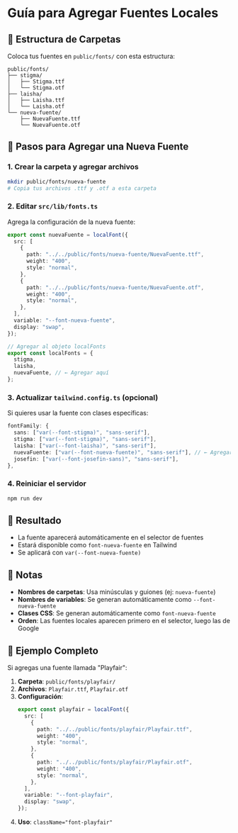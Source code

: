 # Guía para Agregar Fuentes Locales

## 📁 Estructura de Carpetas

Coloca tus fuentes en `public/fonts/` con esta estructura:

```
public/fonts/
├── stigma/
│   ├── Stigma.ttf
│   └── Stigma.otf
├── laisha/
│   ├── Laisha.ttf
│   └── Laisha.otf
└── nueva-fuente/
    ├── NuevaFuente.ttf
    └── NuevaFuente.otf
```

## 🔧 Pasos para Agregar una Nueva Fuente

### 1. Crear la carpeta y agregar archivos

```bash
mkdir public/fonts/nueva-fuente
# Copia tus archivos .ttf y .otf a esta carpeta
```

### 2. Editar `src/lib/fonts.ts`

Agrega la configuración de la nueva fuente:

```typescript
export const nuevaFuente = localFont({
  src: [
    {
      path: "../../public/fonts/nueva-fuente/NuevaFuente.ttf",
      weight: "400",
      style: "normal",
    },
    {
      path: "../../public/fonts/nueva-fuente/NuevaFuente.otf",
      weight: "400",
      style: "normal",
    },
  ],
  variable: "--font-nueva-fuente",
  display: "swap",
});

// Agregar al objeto localFonts
export const localFonts = {
  stigma,
  laisha,
  nuevaFuente, // ← Agregar aquí
};
```

### 3. Actualizar `tailwind.config.ts` (opcional)

Si quieres usar la fuente con clases específicas:

```typescript
fontFamily: {
  sans: ["var(--font-stigma)", "sans-serif"],
  stigma: ["var(--font-stigma)", "sans-serif"],
  laisha: ["var(--font-laisha)", "sans-serif"],
  nuevaFuente: ["var(--font-nueva-fuente)", "sans-serif"], // ← Agregar aquí
  josefin: ["var(--font-josefin-sans)", "sans-serif"],
},
```

### 4. Reiniciar el servidor

```bash
npm run dev
```

## 🎯 Resultado

- La fuente aparecerá automáticamente en el selector de fuentes
- Estará disponible como `font-nueva-fuente` en Tailwind
- Se aplicará con `var(--font-nueva-fuente)`

## 📝 Notas

- **Nombres de carpetas**: Usa minúsculas y guiones (ej: `nueva-fuente`)
- **Nombres de variables**: Se generan automáticamente como `--font-nueva-fuente`
- **Clases CSS**: Se generan automáticamente como `font-nueva-fuente`
- **Orden**: Las fuentes locales aparecen primero en el selector, luego las de Google

## 🔄 Ejemplo Completo

Si agregas una fuente llamada "Playfair":

1. **Carpeta**: `public/fonts/playfair/`
2. **Archivos**: `Playfair.ttf`, `Playfair.otf`
3. **Configuración**:
   ```typescript
   export const playfair = localFont({
     src: [
       {
         path: "../../public/fonts/playfair/Playfair.ttf",
         weight: "400",
         style: "normal",
       },
       {
         path: "../../public/fonts/playfair/Playfair.otf",
         weight: "400",
         style: "normal",
       },
     ],
     variable: "--font-playfair",
     display: "swap",
   });
   ```
4. **Uso**: `className="font-playfair"`
